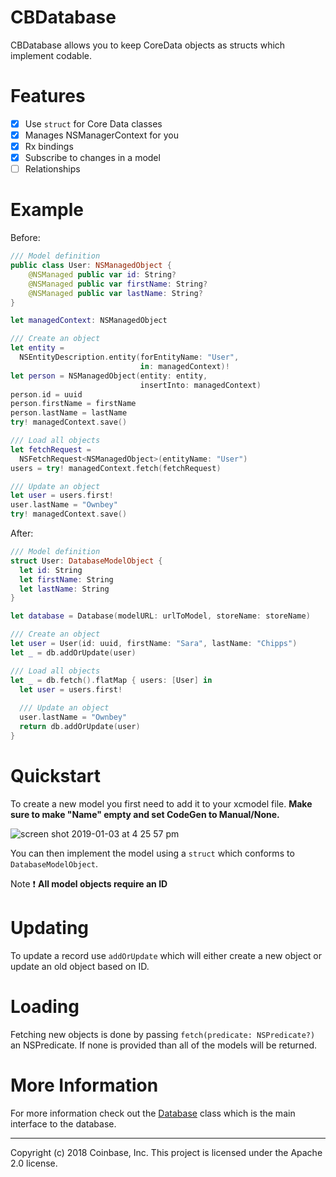# CBDatabase
CBDatabase allows you to keep CoreData objects as structs which implement codable.

# Features
- [x] Use `struct` for Core Data classes
- [x] Manages NSManagerContext for you
- [x] Rx bindings
- [x] Subscribe to changes in a model
- [ ] Relationships

# Example
Before:
```swift
/// Model definition
public class User: NSManagedObject {
    @NSManaged public var id: String?
    @NSManaged public var firstName: String?
    @NSManaged public var lastName: String?
}

let managedContext: NSManagedObject

/// Create an object
let entity =
  NSEntityDescription.entity(forEntityName: "User",
                             in: managedContext)!
let person = NSManagedObject(entity: entity,
                             insertInto: managedContext)
person.id = uuid
person.firstName = firstName
person.lastName = lastName
try! managedContext.save()

/// Load all objects
let fetchRequest =
  NSFetchRequest<NSManagedObject>(entityName: "User")
users = try! managedContext.fetch(fetchRequest)

/// Update an object
let user = users.first!
user.lastName = "Ownbey"
try! managedContext.save()
```

After:
```swift
/// Model definition
struct User: DatabaseModelObject {
  let id: String
  let firstName: String
  let lastName: String
}

let database = Database(modelURL: urlToModel, storeName: storeName)

/// Create an object
let user = User(id: uuid, firstName: "Sara", lastName: "Chipps")
let _ = db.addOrUpdate(user)

/// Load all objects
let _ = db.fetch().flatMap { users: [User] in
  let user = users.first!
  
  /// Update an object
  user.lastName = "Ownbey"
  return db.addOrUpdate(user)
}
```

# Quickstart
To create a new model you first need to add it to your xcmodel file. **Make sure to make "Name" empty and set CodeGen to Manual/None.**

![screen shot 2019-01-03 at 4 25 57 pm](https://user-images.githubusercontent.com/93/50662435-619fdb00-0f74-11e9-959b-c4ab94f95ebc.png)

You can then implement the model using a `struct` which conforms to `DatabaseModelObject`.

Note :exclamation: **All model objects require an ID**

# Updating
To update a record use `addOrUpdate` which will either create a new object or update an old object based on ID. 

# Loading
Fetching new objects is done by passing `fetch(predicate: NSPredicate?)` an NSPredicate. If none is provided than all of the models will be returned.

# More Information
For more information check out the [Database](https://github.com/CoinbaseWallet/CBDatabase/blob/master/CBDatabase/DB/Database.swift) class which is the main interface to the database. 
- - -
Copyright (c) 2018 Coinbase, Inc. This project is licensed under the Apache 2.0 license.
